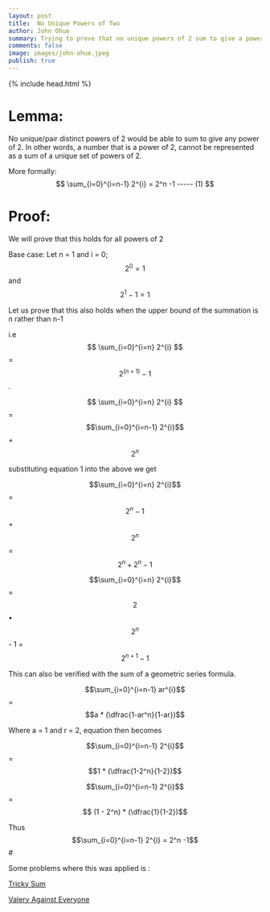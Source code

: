 ```yaml
---
layout: post
title:  No Unique Powers of Two
author: John Ohue
summary: Trying to prove that no unique powers of 2 sum to give a power of 2
comments: false
image: images/john-ohue.jpeg
publish: true
---
```



{% include head.html %}


# Lemma:
No unique/pair distinct powers of 2 would be able to sum to give any power of 2. In other words,
a number that is a power of 2, cannot be represented as a sum of a unique set of powers of 2.

More formally: $$ \sum_{i=0}^{i=n-1} 2^{i} = 2^n -1 ----- (1) $$

# Proof: 
We will prove that this holds for all powers of 2

Base case:
Let n = 1 and i = 0;
$$ 2^0 = 1$$  and $$2^1 - 1 = 1$$


Let us  prove that this also holds when the upper bound of the summation is n rather than n-1

i.e $$ \sum_{i=0}^{i=n} 2^{i} $$ = $$ 2^{(n+1)} -1 $$.  

 $$ \sum_{i=0}^{i=n} 2^{i} $$  =  $$\sum_{i=0}^{i=n-1} 2^{i}$$  + $$2^n$$

 substituting equation 1 into the above we get

 $$\sum_{i=0}^{i=n} 2^{i}$$  =  $$2^n -1$$  + $$2^n$$   = $$2^n  + 2^n - 1$$

$$\sum_{i=0}^{i=n} 2^{i}$$   = $$2$$ • $$2^n$$ - 1 = $$2^{n+1} - 1$$


This can also be verified with the sum of a geometric series formula.

$$\sum_{i=0}^{i=n-1} ar^{i}$$ = $$a * (\dfrac{1-ar^n}{1-ar})$$

Where a = 1 and r = 2, equation then becomes

$$\sum_{i=0}^{i=n-1} 2^{i}$$ = $$1 * (\dfrac{1-2^n}{1-2})$$

$$\sum_{i=0}^{i=n-1} 2^{i}$$ = $$ (1 - 2^n) * (\dfrac{1}{1-2})$$

Thus
$$\sum_{i=0}^{i=n-1} 2^{i} = 2^n -1$$# 


Some problems where this was applied is :

[Tricky Sum](https://codeforces.com/contest/598/problem/A)

[Valery Against Everyone](https://codeforces.com/contest/1438/problem/B)

                           
  
